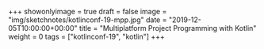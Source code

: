 +++
showonlyimage = true
draft = false
image = "img/sketchnotes/kotlinconf-19-mpp.jpg"
date = "2019-12-05T10:00:00+00:00"
title = "Multiplatform Project Programming with Kotlin"
weight = 0
tags = ["kotlinconf-19", "kotlin"]
+++
